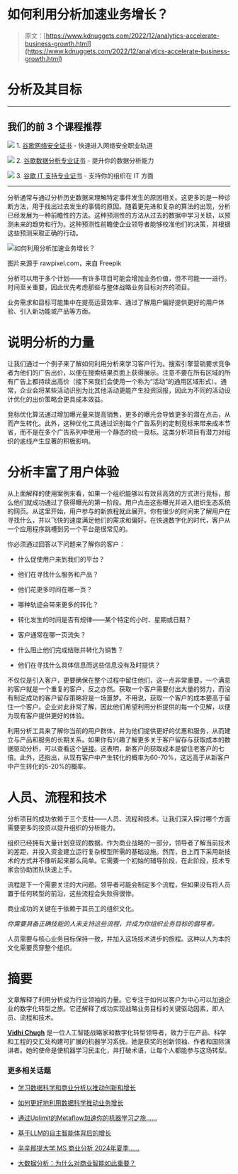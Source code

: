 # 如何利用分析加速业务增长？

> 原文：[https://www.kdnuggets.com/2022/12/analytics-accelerate-business-growth.html](https://www.kdnuggets.com/2022/12/analytics-accelerate-business-growth.html)

# 分析及其目标

* * *

## 我们的前 3 个课程推荐

![](../Images/0244c01ba9267c002ef39d4907e0b8fb.png) 1\. [谷歌网络安全证书](https://www.kdnuggets.com/google-cybersecurity) - 快速进入网络安全职业轨道

![](../Images/e225c49c3c91745821c8c0368bf04711.png) 2\. [谷歌数据分析专业证书](https://www.kdnuggets.com/google-data-analytics) - 提升你的数据分析能力

![](../Images/0244c01ba9267c002ef39d4907e0b8fb.png) 3\. [谷歌 IT 支持专业证书](https://www.kdnuggets.com/google-itsupport) - 支持你的组织在 IT 方面

* * *

分析通常与通过分析历史数据来理解特定事件发生的原因相关。这更多的是一种诊断方法，用于找出过去发生的事情的原因。随着更先进和复杂的算法的出现，分析已经发展为一种前瞻性的方法。这种预测性的方法从过去的数据中学习关联，以预测未来的趋势和行为。这种预测性前瞻使企业领导者能够校准他们的决策，并根据这些预测采取正确的行动。

![如何利用分析加速业务增长？](../Images/b52a462a58c213ca7e18c350645d0590.png)

图片来源于 rawpixel.com，来自 Freepik

分析可以用于多个计划——有许多项目可能会增加业务价值，但不可能一一进行。时间至关重要，因此优先考虑那些与整体战略业务目标对齐的项目。

业务需求和目标可能集中在提高运营效率、通过了解用户偏好提供更好的用户体验、引入新功能或产品等方面。

# 说明分析的力量

让我们通过一个例子来了解如何利用分析来学习客户行为。搜索引擎营销要求竞争者为他们的广告出价，以便在搜索结果页面上获得展示。注意不要在所有区域的所有广告上都持续出高价（接下来我们会使用一个称为“活动”的通用区域形式）。通常，企业会将某些活动识别为比其他活动更能产生投资回报，因此为不同的活动设计优化的出价策略会更具成本效益。

竞标优化算法通过增加曝光量来提高销售，更多的曝光会导致更多的潜在点击，从而产生转化。此外，这种优化工具通过识别每个广告系列的定制竞标来带来成本节省，而不是在多个广告系列中使用一个静态的统一竞标。这类分析项目有潜力对组织的底线产生显著的积极影响。

# 分析丰富了用户体验

从上面解释的使用案例来看，如果一个组织能够以有效且高效的方式进行竞标，那么他们就成功通过了获得曝光的第一阶段。用户点击这些曝光并进入组织生态系统的网页。从这里开始，用户参与的新旅程就此展开。你有很少的时间来了解用户在寻找什么，并以飞快的速度满足他们的需求和偏好。在快速数字化的时代，客户从一个应用程序跳槽到另一个平台是很常见的。

你必须通过回答以下问题来了解你的客户：

+   什么促使用户来到我们的平台？

+   他们在寻找什么服务和产品？

+   他们花更多时间在哪一页？

+   哪种轨迹会带来更多的转化？

+   转化发生的时间是否有规律——某个特定的小时、星期或日期？

+   客户通常在哪一页流失？

+   什么阻止他们完成结账并转化为销售？

+   他们在寻找什么具体信息而这些信息没有及时提供？

不仅仅是引入客户，更要确保在整个过程中留住他们，这一点非常重要。一个满意的客户就是一个重复的客户，反之亦然。获取一个客户需要付出大量的努力，而没有制定成功的客户留存策略将是一场噩梦。不用说，获取一个客户的成本要高于留住一个客户。企业对此非常了解，因此他们希望利用分析提供的每一个见解，以便为现有客户提供更好的体验。

利用分析工具来了解你当前的用户群体，并为他们提供更好的优惠和服务，从而建立与产品和服务的长期关系。如果你有兴趣了解更多关于客户留存与获取成本的数据驱动分析，可以查看这个[链接](https://www.markinblog.com/customer-loyalty-retention-statistics/?gclid=CjwKCAjwpKyYBhB7EiwAU2Hn2a2vGDdTcfj5LA12AM2PGpIYPtbF3da6CCvTYjBaz09sWX4FxN0yTRoCP7UQAvD_BwE#:~:text=Customer%20Acquisition%20vs.%20Retention%20Costs%20Summary)。这表明，新客户的获取成本是留住老客户的七倍。此外，还指出，从现有客户中产生转化的概率为60-70%，这远高于从新客户中产生转化的5-20%的概率。

# 人员、流程和技术

分析项目的成功依赖于三个支柱——人员、流程和技术。让我们深入探讨哪个方面需要更多的投资以提升组织的分析能力。

组织已经拥有大量计划变现的数据。作为商业战略的一部分，领导者了解当前技术的差距，并投入资金建立运行复杂模型所需的基础设施。然而，自上而下采用新技术的方式并不像听起来那么简单。它需要一个初始的辅导阶段，在此阶段，技术专家会协助团队快速上手。

流程是下一个需要关注的大问题。领导者可能会制定多个流程，但如果没有将人员置于任何转型的前沿，这些流程会失败得很惨。

商业成功的关键在于依赖于其员工的组织文化。

*你需要具备正确技能的人来支持这些流程，并成为你组织业务目标的倡导者。*

人员需要与核心业务目标保持一致，并加入这场技术进步的旅程。这种以人为本的文化需要贯穿整个组织。

# 摘要

文章解释了利用分析成为行业领袖的力量。它专注于如何以客户为中心可以加速企业的数字化转型之旅。它还解释了成功实现战略业务目标的关键驱动因素，即人员、流程和技术。

**[Vidhi Chugh](https://vidhi-chugh.medium.com/)** 是一位人工智能战略家和数字化转型领导者，致力于在产品、科学和工程的交汇处构建可扩展的机器学习系统。她是获奖的创新领袖、作者和国际演讲者。她的使命是使机器学习民主化，并打破术语，让每个人都能参与这场转型。

### 更多相关话题

+   [学习数据科学和商业分析以推动创新和增长](https://www.kdnuggets.com/2023/08/learn-data-science-business-analytics-drive-innovation-growth.html)

+   [如何更好地利用数据科学推动业务增长](https://www.kdnuggets.com/2022/08/better-leverage-data-science-business-growth.html)

+   [通过Uplimit的Metaflow加速你的机器学习之旅……](https://www.kdnuggets.com/2023/10/uplimit-accelerate-your-machine-learning-journey-metaflow-mastery-course)

+   [基于LLM的自主智能体背后的增长](https://www.kdnuggets.com/the-growth-behind-llmbased-autonomous-agents)

+   [辛辛那提大学 MS 商业分析 2024年夏季……](https://www.kdnuggets.com/2024/02/uc-business-analytics-summer-2024-information-session)

+   [大数据分析：为什么对商业智能如此重要？](https://www.kdnuggets.com/2023/06/big-data-analytics-crucial-business-intelligence.html)
